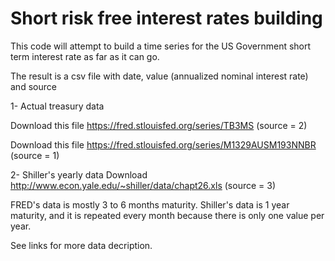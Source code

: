 # Short risk free interest rates building
This code will attempt to build a time series for the US Government short term interest rate as far as it can go.

The result is a csv file with date, value (annualized nominal interest rate) and source

1- Actual treasury data 

Download this file https://fred.stlouisfed.org/series/TB3MS  (source = 2)

Download this file https://fred.stlouisfed.org/series/M1329AUSM193NNBR (source = 1)

2- Shiller's yearly data
Download http://www.econ.yale.edu/~shiller/data/chapt26.xls (source = 3)

FRED's data is mostly 3 to 6 months maturity. Shiller's data is 1 year maturity, and it is repeated every month because there is only one value per year.

See links for more data decription.

